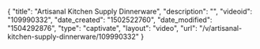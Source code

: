 {
    "title": "Artisanal Kitchen Supply Dinnerware",
    "description": "",
    "videoid": "109990332",
    "date_created": "1502522760",
    "date_modified": "1504292876",
    "type": "captivate",
    "layout": "video",
    "url": "\/v\/artisanal-kitchen-supply-dinnerware\/109990332"
}